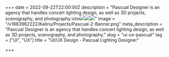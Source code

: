 +++
date = 2022-09-22T22:00:00Z
description = "Pascual Designer is an agency that handles concert lighting design, as well as 3D projects, scenography, and photography.\n\n![](https://res.cloudinary.com/ddtcgm4kc/image/upload/v1663962257/Kaliriu/Projects/Pascual-3-Home.png)![](https://res.cloudinary.com/ddtcgm4kc/image/upload/v1663962257/Kaliriu/Projects/Pascual-4-Servicios.png)![](https://res.cloudinary.com/ddtcgm4kc/image/upload/v1663962257/Kaliriu/Projects/Pascual-5-Servicio.png)"
image = "/v1663962222/Kaliriu/Projects/Pascual-2-Banner.png"
meta_description = "Pascual Designer is an agency that handles concert lighting design, as well as 3D projects, scenography, and photography."
slug = "ui-ux-pascual"
tag = ["UI", "UX"]
title = "UI/UX Design - Pascual Lighting Designer"

+++
